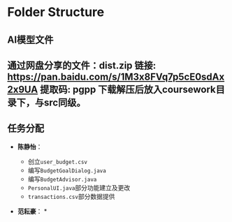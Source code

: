 # Folder Structure
## AI模型文件
通过网盘分享的文件：dist.zip
链接: https://pan.baidu.com/s/1M3x8FVq7p5cE0sdAx2x9UA 提取码: pgpp
下载解压后放入coursework目录下，与src同级。
---

## 任务分配
* **陈静怡**：
    * 创立`user_budget.csv`
    * 编写`BudgetGoalDialog.java`
    * 编写`BudgetAdvisor.java`
    * `PersonalUI.java`部分功能建立及更改
    * `transactions.csv`部分数据提供

* **范耘豪**：
    *